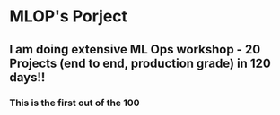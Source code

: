 # MLOP's Porject

## I am doing extensive ML Ops workshop - 20 Projects (end to end, production grade) in 120 days!!

### This is the first out of the 100